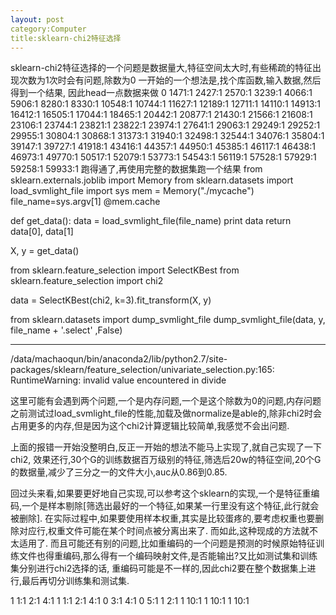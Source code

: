 ```yaml
---
layout: post
category:Computer
title:sklearn-chi2特征选择
---
```


sklearn-chi2特征选择的一个问题是数据量大,特征空间太大时,有些稀疏的特征出现次数为1次时会有问题,除数为0
一开始的一个想法是,找个库函数,输入数据,然后得到一个结果,
因此head一点数据来做
0 1471:1 2427:1 2570:1 3239:1 4066:1 5906:1 8280:1 8330:1 10548:1 10744:1 11627:1 12189:1 12711:1 14110:1 14913:1 16412:1 16505:1 17044:1 18465:1 20442:1 20877:1 21430:1 21566:1 21608:1 23106:1 23744:1 23821:1 23822:1 23974:1 27641:1 29063:1 29249:1 29252:1 29955:1 30804:1 30868:1 31373:1 31940:1 32498:1 32544:1 34076:1 35804:1 39147:1 39727:1 41918:1 43416:1 44357:1 44950:1 45385:1 46117:1 46438:1 46973:1 49770:1 50517:1 52079:1 53773:1 54543:1 56119:1 57528:1 57929:1 59258:1 59933:1
跑得通了,再使用完整的数据集跑一个结果
from sklearn.externals.joblib import Memory
from sklearn.datasets import load_svmlight_file
import sys
mem = Memory("./mycache")
file_name=sys.argv[1]
@mem.cache


def get_data():
    data = load_svmlight_file(file_name)
    print data
    return data[0], data[1]

X, y = get_data()

from sklearn.feature_selection import SelectKBest
from sklearn.feature_selection import chi2

data  = SelectKBest(chi2, k=3).fit_transform(X, y)

from sklearn.datasets import dump_svmlight_file
dump_svmlight_file(data, y, file_name + '.select' ,False)

-------------
/data/machaoqun/bin/anaconda2/lib/python2.7/site-packages/sklearn/feature_selection/univariate_selection.py:165: RuntimeWarning: invalid value encountered in divide

这里可能有会遇到两个问题,一个是内存问题,一个是这个除数为0的问题,内存问题之前测试过load_svmlight_file的性能,加载及做normalize是able的,除非chi2时会占用更多的内存,但是因为这个chi2计算逻辑比较简单,我感觉不会出问题.

上面的报错一开始没整明白,反正一开始的想法不能马上实现了,就自己实现了一下chi2,
效果还行,30个G的训练数据百万级别的特征,筛选后20w的特征空间,20个G的数据量,减少了三分之一的文件大小,auc从0.86到0.85.

回过头来看,如果要更好地自己实现,可以参考这个sklearn的实现,一个是特征重编码,一个是样本剔除[筛选出最好的一个特征,如果某一行里没有这个特征,此行就会被删除].
在实际过程中,如果要使用样本权重,其实是比较蛋疼的,要考虑权重也要删除对应行,权重文件可能在某个时间点被分离出来了. 而如此,这种现成的方法就不太适用了. 而且可能还有别的问题,比如重编码的一个问题是预测的时候原始特征训练文件也得重编码,那么得有一个编码映射文件,是否能输出?又比如测试集和训练集分别进行chi2选择的话, 重编码可能是不一样的,因此chi2要在整个数据集上进行,最后再切分训练集和测试集.

1 1:1 2:1 4:1
1 1:1 2:1 4:1
0 3:1 4:1
0 5:1
1 2:1
1 10:1
1 10:1
1 10:1







